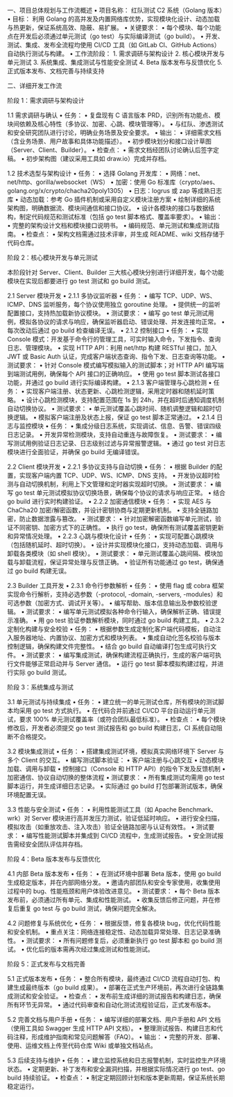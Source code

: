 一、项目总体规划与工作流概述
	•	项目名称： 红队测试 C2 系统（Golang 版本）
	•	目标： 利用 Golang 的高并发及内置网络库优势，实现模块化设计、动态加载与热更新，保证系统高效、隐蔽、易扩展。
	•	关键要求：
	•	每个模块、每个功能点在开发后必须通过单元测试（go test）与实际编译测试（go build）。
	•	开发、测试、集成、发布全流程均使用 CI/CD 工具（如 GitLab CI、GitHub Actions）自动执行测试与构建。
	•	工作流阶段：
	1.	需求调研与架构设计
	2.	核心模块开发与单元测试
	3.	系统集成、集成测试与性能安全测试
	4.	Beta 版本发布与反馈优化
	5.	正式版本发布、文档完善与持续支持

二、详细开发工作流

阶段 1：需求调研与架构设计

1.1 需求调研与确认
	•	任务：
	•	复盘现有 C 语言版本 PRD，识别所有功能点、模块间依赖及核心特性（多协议、加密、心跳、模块管理等）。
	•	与红队、渗透测试和安全研究团队进行讨论，明确业务场景及安全要求。
	•	输出：
	•	详细需求文档（含业务场景、用户故事和具体功能描述）。
	•	初步模块划分和接口设计草图（Server、Client、Builder）。
	•	检查点：
	•	需求文档经团队讨论确认后签字定稿。
	•	初步架构图（建议采用工具如 draw.io）完成并存档。

1.2 技术选型与架构设计
	•	任务：
	•	选择 Golang 开发库：
	•	网络：net、net/http、gorilla/websocket（WS）
	•	加密：使用 Go 标准库（crypto/aes、golang.org/x/crypto/chacha20poly1305）
	•	日志：logrus 或 zap 等成熟日志库
	•	动态加载：参考 Go 插件机制或采用自定义模块注册方案
	•	绘制详细的系统架构图，明确数据流、模块间通信和接口协议。
	•	设计各模块的接口与数据结构，制定代码规范和测试标准（包括 go test 脚本格式、覆盖率要求）。
	•	输出：
	•	完整的架构设计文档和模块接口说明书。
	•	编码规范、单元测试和集成测试指南。
	•	检查点：
	•	架构文档需通过技术评审，并生成 README、wiki 文档存储于代码仓库。

阶段 2：核心模块开发与单元测试

本阶段针对 Server、Client、Builder 三大核心模块分别进行详细开发，每个功能模块在实现后都要进行 go test 测试和 go build 测试。

2.1 Server 模块开发
	•	2.1.1 多协议监听器
	•	任务：
	•	编写 TCP、UDP、WS、ICMP、DNS 监听服务，每个协议使用独立 goroutine 处理。
	•	提供统一的监听配置接口，支持热加载新协议模块。
	•	测试要求：
	•	编写 go test 单元测试用例，模拟各协议的请求与响应，确保监听器启动、错误处理、并发连接均正常。
	•	每次改动后通过 go build 检查编译无误。
	•	2.1.2 控制接口
	•	任务：
	•	实现 Console 模式：开发基于命令行的管理工具，可实时输入命令，下发指令、查询日志、管理模块。
	•	实现 HTTP API：利用 net/http 构建 RESTful 接口，加入 JWT 或 Basic Auth 认证，完成客户端状态查询、指令下发、日志查询等功能。
	•	测试要求：
	•	针对 Console 模式编写模拟输入的测试脚本；对 HTTP API 编写端到端测试用例，确保每个 API 接口的正确响应。
	•	使用 go test 脚本测试各接口功能，并通过 go build 进行实际编译构建。
	•	2.1.3 客户端管理与心跳检测
	•	任务：
	•	实现客户端注册、状态更新、心跳检测逻辑，采用定时器和随机延时策略。
	•	设计心跳检测模块，支持配置范围在 1s 到 24h，并在超时后通知调度机制自动切换协议。
	•	测试要求：
	•	单元测试覆盖心跳时间、随机调整逻辑和超时切换逻辑。
	•	模拟客户端注册及状态上报，保证 go test 脚本正常通过。
	•	2.1.4 日志与监控模块
	•	任务：
	•	集成分级日志系统，实现调试、信息、告警、错误四级日志记录。
	•	开发异常检测模块，支持自动重连与故障恢复。
	•	测试要求：
	•	编写测试用例验证日志记录、日志级别过滤与异常报警逻辑。
	•	通过 go test 对日志模块进行全面验证，并确保 go build 无编译错误。

2.2 Client 模块开发
	•	2.2.1 多协议支持与自动切换
	•	任务：
	•	根据 Builder 的配置，实现客户端内置 TCP、UDP、WS、ICMP、DNS 支持。
	•	开发协议超时检测与自动切换机制，利用上下文管理和定时器实现超时切换。
	•	测试要求：
	•	编写 go test 单元测试模拟协议切换场景，确保每个协议的请求与响应正常。
	•	结合 go build 进行实时构建验证。
	•	2.2.2 加密通信模块
	•	任务：
	•	实现 AES 与 ChaCha20 加密/解密函数，并设计密钥协商与定期更新机制。
	•	支持全链路加密，防止数据泄露与篡改。
	•	测试要求：
	•	针对加密解密函数编写单元测试，验证不同密钥、加密方式下的正确性。
	•	执行 go test，确保所有测试覆盖密钥更新和异常情况处理。
	•	2.2.3 心跳与模块化设计
	•	任务：
	•	实现可配置心跳模块（包括随机延时、超时切换）。
	•	设计并实现模块化接口，支持动态加载、调用与卸载各类模块（如 shell 模块）。
	•	测试要求：
	•	单元测试覆盖心跳间隔、模块加载与卸载流程，保证异常处理与反馈正确。
	•	验证所有功能通过 go test，确保通过 go build 构建无误。

2.3 Builder 工具开发
	•	2.3.1 命令行参数解析
	•	任务：
	•	使用 flag 或 cobra 框架实现命令行解析，支持必选参数（-protocol, -domain, -servers, -modules）和可选参数（加密方式、调试开关等）。
	•	编写帮助、版本信息输出及参数校验逻辑。
	•	测试要求：
	•	编写单元测试模拟各种命令行输入，确保解析正确、错误提示准确。
	•	用 go test 验证参数解析模块，同时通过 go build 构建工具。
	•	2.3.2 定制化构建与安全校验
	•	任务：
	•	根据参数生成定制化客户端代码模板，自动注入服务器地址、内置协议、加密方式和模块列表。
	•	集成自动化签名校验与版本控制逻辑，确保构建文件完整性。
	•	结合 go build 自动编译打包生成可执行文件。
	•	测试要求：
	•	编写集成测试，确保构建流程正确执行，生成的客户端可执行文件能够正常启动并与 Server 通信。
	•	运行 go test 脚本模拟构建过程，并进行实际 go build 测试。

阶段 3：系统集成与测试

3.1 单元测试与持续集成
	•	任务：
	•	建立统一的单元测试仓库，所有模块的测试脚本均采用 go test 方式执行。
	•	在代码合并前通过 CI/CD 平台自动运行单元测试，要求 100% 单元测试覆盖率（或符合团队最低标准）。
	•	检查点：
	•	每个模块修改后，开发者必须提交 go test 测试报告和 go build 构建日志，CI 系统自动阻断不合格提交。

3.2 模块集成测试
	•	任务：
	•	搭建集成测试环境，模拟真实网络环境下 Server 与多个 Client 的交互。
	•	编写测试脚本验证：
	•	客户端注册与心跳交互
	•	动态模块加载、调用与卸载
	•	控制接口（Console 和 HTTP API）的指令下发及反馈机制
	•	加密通信、协议自动切换的整体流程
	•	测试要求：
	•	所有集成测试均需用 go test 脚本运行，并生成详细日志记录。
	•	实际通过 go build 打包部署测试版本，确保环境配置无误。

3.3 性能与安全测试
	•	任务：
	•	利用性能测试工具（如 Apache Benchmark、wrk）对 Server 模块进行高并发压力测试，验证低延时响应。
	•	进行安全扫描，模拟攻击（如重放攻击、注入攻击）验证全链路加密与认证有效性。
	•	测试要求：
	•	编写性能测试脚本并集成到 CI/CD 流程中，生成测试报告。
	•	安全测试报告需经安全团队评估并存档。


阶段 4：Beta 版本发布与反馈优化

4.1 内部 Beta 版本发布
	•	任务：
	•	在测试环境中部署 Beta 版本，使用 go build 生成稳定版本，并在内部网络分发。
	•	邀请内部团队和安全专家使用，收集使用过程中的 bug、性能瓶颈和用户体验改进意见。
	•	测试要求：
	•	每个 Beta 版本发布前，必须通过所有单元、集成和性能测试。
	•	收集反馈后修正问题，并在修复后重复 go test 与 go build 测试，确保问题完全解决。

4.2 问题修复与系统优化
	•	任务：
	•	根据反馈，修复各模块 bug，优化代码性能和安全机制。
	•	重点关注：网络连接稳定性、动态加载异常处理、日志记录准确性。
	•	测试要求：
	•	所有问题修复后，必须重新执行 go test 脚本和 go build 测试。
	•	优化后的版本需再次经过集成测试和性能测试。

阶段 5：正式发布与文档完善

5.1 正式版本发布
	•	任务：
	•	整合所有模块，最终通过 CI/CD 流程自动打包、构建生成最终版本（go build 成果）。
	•	部署在正式生产环境前，再次进行全链路集成测试和安全验证。
	•	检查点：
	•	发布前生成详细的测试报告和构建日志，确保所有环节无异常。
	•	通过代码审查和自动化测试流程验证后，正式发布版本。

5.2 完善文档与用户手册
	•	任务：
	•	编写详细的部署文档、用户手册和 API 文档（使用工具如 Swagger 生成 HTTP API 文档）。
	•	整理测试报告、构建日志和代码注释，形成维护指南和常见问题解答（FAQ）。
	•	输出：
	•	完整的开发、部署、使用、运维文档上传至代码仓库 Wiki 或单独文档站点。

5.3 后续支持与维护
	•	任务：
	•	建立监控系统和日志报警机制，实时监控生产环境状态。
	•	定期更新、补丁发布和安全漏洞扫描，并根据实际情况进行 go test、go build 持续验证。
	•	检查点：
	•	制定定期回顾计划和版本更新周期，保证系统长期稳定运行。